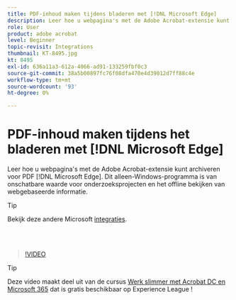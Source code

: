```yaml
---
title: PDF-inhoud maken tijdens bladeren met [!DNL Microsoft Edge]
description: Leer hoe u webpagina's met de Adobe Acrobat-extensie kunt archiveren voor PDF [!DNL Microsoft Edge]
role: User
product: adobe acrobat
level: Beginner
topic-revisit: Integrations
thumbnail: KT-8495.jpg
kt: 8495
exl-id: 636a11a3-612a-4066-ad91-133259fbf0c3
source-git-commit: 38a5b00897fc76f08dfa470e4d39012d7ff88c4e
workflow-type: tm+mt
source-wordcount: '93'
ht-degree: 0%

---
```


# PDF-inhoud maken tijdens het bladeren met [!DNL Microsoft Edge]

Leer hoe u webpagina&#39;s met de Adobe Acrobat-extensie kunt archiveren voor PDF [!DNL Microsoft Edge]. Dit alleen-Windows-programma is van onschatbare waarde voor onderzoeksprojecten en het offline bekijken van webgebaseerde informatie.

>[!TIP]
>
>Bekijk deze andere Microsoft [integraties](../integrate/integrate-overview.md#microsoft).

<br> 

>[!VIDEO](https://video.tv.adobe.com/v/337248?hidetitle=true)

>[!TIP]
>
>Deze video maakt deel uit van de cursus [Werk slimmer met Acrobat DC en Microsoft 365](https://experienceleague.adobe.com/?recommended=Acrobat-U-1-2021.microsoft365) dat is gratis beschikbaar op Experience League !
